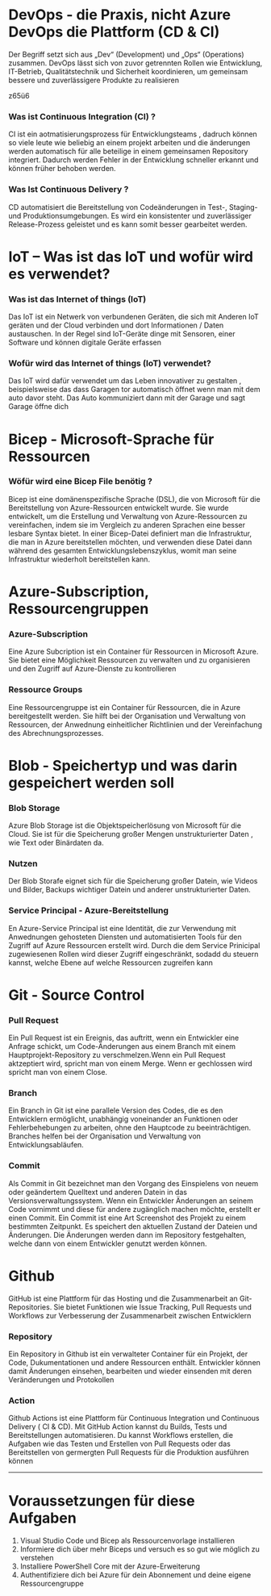 # DevOps - die Praxis, nicht Azure DevOps die Plattform (CD & CI)
Der Begriff setzt sich aus „Dev“ (Development) und „Ops“ (Operations) zusammen.
DevOps lässt sich von zuvor getrennten Rollen wie Entwicklung, IT-Betrieb, Qualitätstechnik und Sicherheit koordinieren, um gemeinsam bessere und zuverlässigere Produkte zu realisieren<p></p>


z65ü6
### Was ist Continuous Integration (CI) ? 
<p></p>
CI ist ein aotmatisierungsprozess für Entwicklungsteams , dadruch können so viele leute wie beliebig an einem projekt arbeiten und die änderungen werden automatisch für alle beteilige in einem gemeinsamen Repository integriert. Dadurch werden Fehler in der Entwicklung schneller erkannt und können früher behoben werden.
<p></p>

### Was Ist Continuous Delivery ?
<p></p>

CD automatisiert die Bereitstellung von Codeänderungen in Test-, Staging- und Produktionsumgebungen. Es wird ein konsistenter und zuverlässiger Release-Prozess geleistet und es kann somit besser gearbeitet werden.

# IoT – Was ist das IoT und wofür wird es verwendet?
### Was ist das Internet of things (IoT)
<p></p>

Das IoT ist ein Netwerk von verbundenen Geräten, die sich mit Anderen IoT geräten und der Cloud verbinden und dort Informationen / Daten austauschen. In der Regel sind IoT-Geräte dinge mit Sensoren, einer Software und können digitale Geräte erfassen
<p></p>

### Wofür wird das Internet of things (IoT) verwendet?
<p></p>

Das IoT wird dafür verwendet um das Leben innovativer zu gestalten , beispielsweise das dass Garagen tor automatisch öffnet wenn man mit dem auto davor steht. Das Auto kommuniziert dann mit der Garage und sagt Garage öffne dich 

# Bicep - Microsoft-Sprache für Ressourcen 
### Wöfür wird eine Bicep File benötig ?
<p></p>

Bicep ist eine domänenspezifische Sprache (DSL), die von Microsoft für die Bereitstellung von Azure-Ressourcen entwickelt wurde. Sie wurde entwickelt, um die Erstellung und Verwaltung von Azure-Ressourcen zu vereinfachen, indem sie im Vergleich zu anderen Sprachen eine besser lesbare Syntax bietet. In einer Bicep-Datei definiert man die Infrastruktur, die man in Azure bereitstellen möchten, und verwenden diese Datei dann während des gesamten Entwicklungslebenszyklus, womit man seine Infrastruktur wiederholt bereitstellen kann.

# Azure-Subscription, Ressourcengruppen
### Azure-Subscription
<p></p>

Eine Azure Subcription ist ein Container für Ressourcen in Microsoft Azure. Sie bietet eine Möglichkeit Ressourcen zu verwalten und zu organisieren und den Zugriff auf Azure-Dienste zu kontrollieren 
<p></p>

### Ressource Groups
<p></p>
Eine Ressourcengruppe ist ein Container für Ressourcen, die in Azure bereitgestellt werden. Sie hilft bei der Organisation und Verwaltung von Ressourcen, der Anwednung einheitlicher Richtlinien und der Vereinfachung des Abrechnungsprozesses.


# Blob - Speichertyp und was darin gespeichert werden soll
### Blob Storage
<p></p>
Azure Blob Storage ist die Objektspeicherlösung von Microsoft für die Cloud. Sie ist für die Speicherung großer Mengen unstrukturierter Daten , wie Text oder Binärdaten da.
<p></p>

### Nutzen
<p></p>

Der Blob Storafe eignet sich für die Speicherung großer Datein, wie Videos und Bilder, Backups wichtiger Datein und anderer unstrukturierter Daten.
<p></p>

### Service Principal - Azure-Bereitstellung
<p></p>

En Azure-Service Principal ist eine Identität, die zur Verwendung mit Anwednungen gehosteten Diensten und automatisierten Tools für den Zugriff auf Azure Ressourcen erstellt wird. Durch die dem Service Prinicipal zugewiesenen Rollen wird dieser Zugriff eingeschränkt, sodadd du steuern kannst, welche Ebene auf welche Ressourcen zugreifen kann 

# Git - Source Control
### Pull Request
<p></p>

Ein Pull Request ist ein Ereignis, das auftritt, wenn ein Entwickler eine Anfrage schickt, um Code-Änderungen aus einem Branch mit einem Hauptprojekt-Repository zu verschmelzen.Wenn ein Pull Request aktzeptiert wird, spricht man von einem Merge. Wenn er gechlossen wird spricht man von einem Close.
<p></p>

### Branch
<p></p>

Ein Branch in Git ist eine parallele Version des Codes, die es den Entwicklern ermöglicht, unabhängig voneinander an Funktionen oder Fehlerbehebungen zu arbeiten, ohne den Hauptcode zu beeinträchtigen. Branches helfen bei der Organisation und Verwaltung von Entwicklungsabläufen.
<p></p>

### Commit
<p></p>

Als Commit in Git bezeichnet man den Vorgang des Einspielens von neuem oder geändertem Quelltext und anderen Datein in das Versionsverwaltungssystem. Wenn ein Entwickler Änderungen an seinem Code vornimmt und diese für andere zugänglich machen möchte, erstellt er einen Commit. Ein Commit ist eine Art Screenshot des Projekt zu einem bestimmten Zeitpunkt. Es speichert den aktuellen Zustand der Dateien und Änderungen. Die Änderungen werden dann im Repository festgehalten, welche dann von einem Entwickler genutzt werden können.

# Github
GitHub ist eine Plattform für das Hosting und die Zusammenarbeit an Git-Repositories. Sie bietet Funktionen wie Issue Tracking, Pull Requests und Workflows zur Verbesserung der Zusammenarbeit zwischen Entwicklern
<p></p>

### Repository
<p></p>

Ein Repository in Github ist ein verwalteter Container für ein Projekt, der Code, Dukumentationen und andere Ressourcen enthält. Entwickler können damit Änderungen einsehen, bearbeiten und wieder einsenden mit deren Veränderungen und Protokollen
<p></p>

### Action
<p></p>

Github Actions ist eine Plattform für Continuous Integration und Continuous Delivery ( CI & CD). Mit GitHub Action kannst du Builds, Tests und Bereitstellungen automatisieren. Du kannst Workflows erstellen, die Aufgaben wie das Testen und Erstellen von Pull Requests oder das Bereitstellen von germergten Pull Requests für die Produktion ausführen können
<p>

________________________________________________________________________________________________________________________________________________________________________________________________________________
</p>

# Voraussetzungen für diese Aufgaben
1. Visual Studio Code und Bicep als Ressourcenvorlage installieren
2. Informiere dich über mehr Biceps und versuch es so gut wie möglich zu verstehen
3. Installiere PowerShell Core mit der Azure-Erweiterung
4. Authentifiziere dich bei Azure für dein Abonnement und deine eigene Ressourcengruppe 
